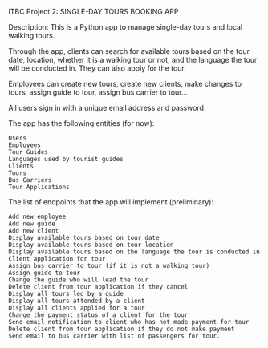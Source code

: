 ITBC Project 2: SINGLE-DAY TOURS BOOKING APP

Description:
This is a Python app to manage single-day tours and local walking tours.

Through the app, clients can search for available tours based on the tour date, location, whether it is a walking tour
or not, and the language the tour will be conducted in. They can also apply for the tour.

Employees can create new tours, create new clients, make changes to tours, assign guide to tour, assign bus carrier to tour...

All users sign in with a unique email address and password.

The app has the following entities (for now):

    Users
    Employees
    Tour Guides
    Languages used by tourist guides
    Clients
    Tours
    Bus Carriers
    Tour Applications



The list of endpoints that the app will implement (preliminary):

    Add new employee
    Add new guide
    Add new client
    Display available tours based on tour date
    Display available tours based on tour location
    Display available tours based on the language the tour is conducted in
    Client application for tour
    Assign bus carrier to tour (if it is not a walking tour)
    Assign guide to tour
    Change the guide who will lead the tour
    Delete client from tour application if they cancel
    Display all tours led by a guide
    Display all tours attended by a client
    Display all clients applied for a tour
    Change the payment status of a client for the tour
    Send email notification to client who has not made payment for tour
    Delete client from tour application if they do not make payment
    Send email to bus carrier with list of passengers for tour.
